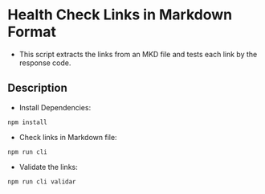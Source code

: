 # Health Check Links in Markdown Format
- This script extracts the links from an MKD file and tests each link by the response code.


## Description

- Install Dependencies:
```
npm install
```
- Check links in Markdown file:

```
npm run cli
```

- Validate the links:

```
npm run cli validar
```
